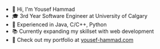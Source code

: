 <!--
**yousefh10/yousefh10** is a ✨ _special_ ✨ repository because its `README.md` (this file) appears on your GitHub profile.

Here are some ideas to get you started:

- 🔭 I’m currently working on ...
- 🌱 I’m currently learning ...
- 👯 I’m looking to collaborate on ...
- 🤔 I’m looking for help with ...
- 💬 Ask me about ...
- 📫 How to reach me: ...
- 😄 Pronouns: ...
- ⚡ Fun fact: ...
-->

- 👋 Hi, I'm Yousef Hammad
- 🎓 3rd Year Software Engineer at University of Calgary
- 🧠 Experienced in Java, C/C++, Python 
- 📚 Currently expanding my skillset with web development 
- 💬 Check out my portfolio at [yousef-hammad.com](https://yousef-hammad.ca/)
